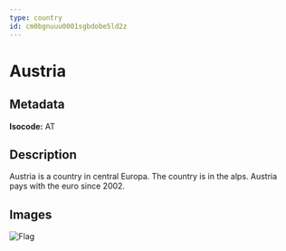 ```yaml
---
type: country
id: cm0bgnuuu0001sgbdobe5ld2z
---
```


# Austria

## Metadata

**Isocode:** AT

## Description

Austria is a country in central Europa. The country is in the alps. Austria pays with the euro since 2002.

## Images

![Flag](https://res.cloudinary.com/coinection/image/upload/v1582141075/images/flags/austria_vqyihq.png)
